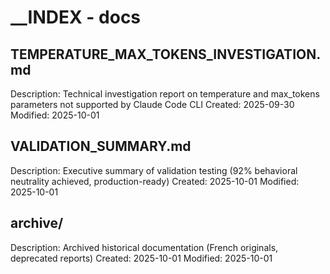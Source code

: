 # __INDEX - docs

## TEMPERATURE_MAX_TOKENS_INVESTIGATION.md
Description: Technical investigation report on temperature and max_tokens parameters not supported by Claude Code CLI
Created: 2025-09-30
Modified: 2025-10-01

## VALIDATION_SUMMARY.md
Description: Executive summary of validation testing (92% behavioral neutrality achieved, production-ready)
Created: 2025-10-01
Modified: 2025-10-01

## archive/
Description: Archived historical documentation (French originals, deprecated reports)
Created: 2025-10-01
Modified: 2025-10-01
